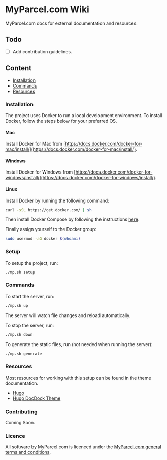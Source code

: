 # MyParcel.com Wiki

MyParcel.com docs for external documentation and resources.

## Todo
- [ ] Add contribution guidelines.

## Content
- [Installation](#installation)
- [Commands](#commands)
- [Resources](#resources)

### Installation
The project uses Docker to run a local development environment. To install Docker, follow the steps below for your preferred OS.

#### Mac
Install Docker for Mac from [https://docs.docker.com/docker-for-mac/install/](https://docs.docker.com/docker-for-mac/install/).

#### Windows
Install Docker for Windows from [https://docs.docker.com/docker-for-windows/install/](https://docs.docker.com/docker-for-windows/install/).

#### Linux
Install Docker by running the following command:
```bash
curl -sSL https://get.docker.com/ | sh
```

Then install Docker Compose by following the instructions [here](https://github.com/docker/compose/releases).

Finally assign yourself to the Docker group:
```bash
sudo usermod -aG docker $(whoami)
```

### Setup
To setup the project, run:
```bash
./mp.sh setup
```

### Commands
To start the server, run:
```bash
./mp.sh up
```
The server will watch file changes and reload automatically.

To stop the server, run:
```bash
./mp.sh down
```

To generate the static files, run (not needed when running the server):
```bash
./mp.sh generate
```

### Resources
Most resources for working with this setup can be found in the theme documentation.
- [Hugo](https://gohugo.io)
- [Hugo DocDock Theme](https://themes.gohugo.io/theme/docdock)

### Contributing
Coming Soon.

### Licence
All software by MyParcel.com is licenced under the [MyParcel.com general terms and conditions](https://www.myparcel.com/terms). 